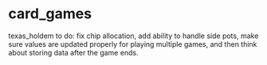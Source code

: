 # card_games

texas_holdem to do: fix chip allocation, add ability to handle side pots, make sure values are updated properly for playing multiple games, and then think about storing data after the game ends.
